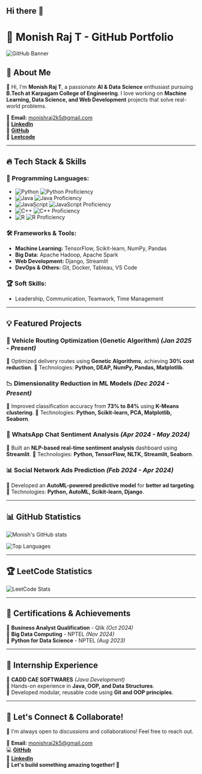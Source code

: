 ## Hi there 👋

# 🚀 Monish Raj T - GitHub Portfolio

![GitHub Banner](https://via.placeholder.com/1000x250?text=Welcome+to+My+GitHub+Portfolio)

## 🌟 About Me

👋 Hi, I'm **Monish Raj T**, a passionate **AI & Data Science** enthusiast pursuing **B.Tech at Karpagam College of Engineering**. I love working on **Machine Learning, Data Science, and Web Development** projects that solve real-world problems.

📩 **Email:** monishraj2k5@gmail.com  
🔗 **[LinkedIn](https://www.linkedin.com/in/monish-raj-t/)**  
🔗 **[GitHub](https://github.com/MONISH-RAJ-T)**  
🔗 **[Leetcode](https://leetcode.com/u/monishraj2k5/)**  

---

## 🔥 Tech Stack & Skills

### 🚀 Programming Languages:

- ![Python](https://img.shields.io/badge/Python-3776AB?style=flat-square&logo=python&logoColor=white)
  ![Python Proficiency](https://img.shields.io/badge/-90%25-brightgreen?style=flat-square)
- ![Java](https://img.shields.io/badge/Java-007396?style=flat-square&logo=java&logoColor=white)
  ![Java Proficiency](https://img.shields.io/badge/-75%25-yellow?style=flat-square)
- ![JavaScript](https://img.shields.io/badge/JavaScript-F7DF1E?style=flat-square&logo=javascript&logoColor=black)
  ![JavaScript Proficiency](https://img.shields.io/badge/-85%25-yellowgreen?style=flat-square)
- ![C++](https://img.shields.io/badge/C++-00599C?style=flat-square&logo=c%2B%2B&logoColor=white)
  ![C++ Proficiency](https://img.shields.io/badge/-65%25-orange?style=flat-square)
- ![R](https://img.shields.io/badge/R-276DC3?style=flat-square&logo=r&logoColor=white)
  ![R Proficiency](https://img.shields.io/badge/-70%25-lightgrey?style=flat-square)


### 🛠 Frameworks & Tools:
- **Machine Learning:** TensorFlow, Scikit-learn, NumPy, Pandas
- **Big Data:** Apache Hadoop, Apache Spark
- **Web Development:** Django, Streamlit
- **DevOps & Others:** Git, Docker, Tableau, VS Code

### 🏆 Soft Skills:
- Leadership, Communication, Teamwork, Time Management

---

## 💡 Featured Projects

### 🚗 **Vehicle Routing Optimization (Genetic Algorithm)** *(Jan 2025 - Present)*
📌 Optimized delivery routes using **Genetic Algorithms**, achieving **30% cost reduction**.
📌 Technologies: **Python, DEAP, NumPy, Pandas, Matplotlib**.

### 📉 **Dimensionality Reduction in ML Models** *(Dec 2024 - Present)*
📌 Improved classification accuracy from **73% to 84%** using **K-Means clustering**.
📌 Technologies: **Python, Scikit-learn, PCA, Matplotlib, Seaborn**.

### 💬 **WhatsApp Chat Sentiment Analysis** *(Apr 2024 - May 2024)*
📌 Built an **NLP-based real-time sentiment analysis** dashboard using **Streamlit**.
📌 Technologies: **Python, TensorFlow, NLTK, Streamlit, Seaborn**.

### 📊 **Social Network Ads Prediction** *(Feb 2024 - Apr 2024)*
📌 Developed an **AutoML-powered predictive model** for **better ad targeting**.
📌 Technologies: **Python, AutoML, Scikit-learn, Django**.

---

## 📊 GitHub Statistics

![Monish's GitHub stats](https://github-readme-stats.vercel.app/api?username=MONISH-RAJ-T&show_icons=true&theme=radical)

![Top Languages](https://github-readme-stats.vercel.app/api/top-langs/?username=MONISH-RAJ-T&layout=compact&theme=radical)

---

## 🏆 LeetCode Statistics

![LeetCode Stats](https://leetcard.jacoblin.cool/monishraj2k5?theme=light&font=Baloo%20Tamma%202&ext=heatmap)

---

## 📜 Certifications & Achievements

🏅 **Business Analyst Qualification** - Qlik *(Oct 2024)*  
🏅 **Big Data Computing** - NPTEL *(Nov 2024)*  
🏅 **Python for Data Science** - NPTEL *(Aug 2023)*  

---

## 🏢 Internship Experience

🔹 **CADD CAE SOFTWARES** *(Java Development)*  
📌 Hands-on experience in **Java, OOP, and Data Structures**.  
📌 Developed modular, reusable code using **Git and OOP principles**.

---

## 🎯 Let's Connect & Collaborate!

💬 I'm always open to discussions and collaborations! Feel free to reach out.

📩 **Email:** monishraj2k5@gmail.com  
💻 **[GitHub](https://github.com/MONISH-RAJ-T)**  
🔗 **[LinkedIn](https://www.linkedin.com/in/monish-raj-t/)**  
🌟 **Let's build something amazing together! 🚀**


<!--
**MONISH-RAJ-T/MONISH-RAJ-T** is a ✨ _special_ ✨ repository because its `README.md` (this file) appears on your GitHub profile.

Here are some ideas to get you started:

- 🔭 I’m currently working on ...
- 🌱 I’m currently learning ...
- 👯 I’m looking to collaborate on ...
- 🤔 I’m looking for help with ...
- 💬 Ask me about ...
- 📫 How to reach me: ...
- 😄 Pronouns: ...
- ⚡ Fun fact: ...
-->
